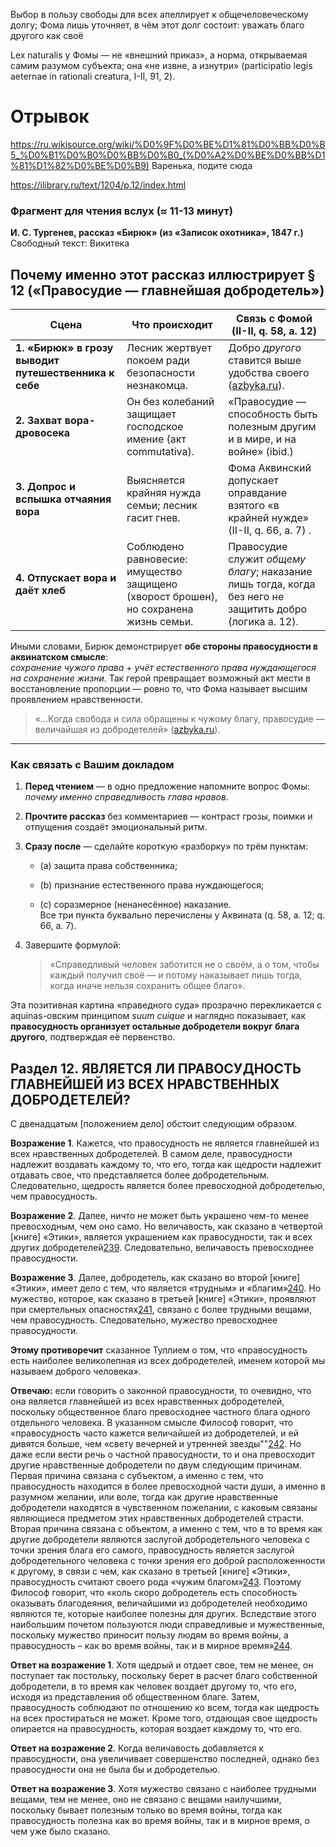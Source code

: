 Выбор в пользу свободы для всех апеллирует к общечеловеческому долгу; Фома лишь уточняет, в чём этот долг состоит: уважать благо другого как своё

Lex naturalis у Фомы — не «внешний приказ», а норма, открываемая самим разумом субъекта; она «не извне, а изнутри» (participatio legis aeternae in rationali creatura, I-II, 91, 2).

# Отрывок
https://ru.wikisource.org/wiki/%D0%9F%D0%BE%D1%81%D0%BB%D0%B5_%D0%B1%D0%B0%D0%BB%D0%B0_(%D0%A2%D0%BE%D0%BB%D1%81%D1%82%D0%BE%D0%B9)
Варенька, подите сюда

https://ilibrary.ru/text/1204/p.12/index.html
### Фрагмент для чтения вслух (≈ 11-13 минут)

**И. С. Тургенев, рассказ «Бирюк» (из «Записок охотника», 1847 г.)**  
Свободный текст: Викитека


## Почему именно этот рассказ иллюстрирует § 12 («Правосудие — главнейшая добродетель»)

|Сцена|Что происходит|Связь с Фомой (II-II, q. 58, a. 12)|
|---|---|---|
|**1. «Бирюк» в грозу выводит путешественника к себе**|Лесник жертвует покоем ради безопасности незнакомца.|Добро _другого_ ставится выше удобства своего ([azbyka.ru](https://azbyka.ru/otechnik/konfessii/summa-teologii-tom-8/12 "Вопрос 58. О правосудности, Сумма Теологии. Том VIII - Фома Аквинский \| часть 12 из 76")).|
|**2. Захват вора-дровосека**|Он без колебаний защищает господское имение (акт commutativa).|«Правосудие — способность быть полезным другим и в мире, и на войне» (ibid.)|
|**3. Допрос и вспышка отчаяния вора**|Выясняется крайняя нужда семьи; лесник гасит гнев.|Фома Аквинский допускает оправдание взятого «в крайней нужде» (II-II, q. 66, a. 7) .|
|**4. Отпускает вора и даёт хлеб**|Соблюдено равновесие: имущество защищено (хворост брошен), но сохранена жизнь семьи.|Правосудие служит _общему благу_; наказание лишь тогда, когда без него не защитить добро (логика a. 12).|

Иными словами, Бирюк демонстрирует **обе стороны правосудности в аквинатском смысле**:  
_сохранение чужого права_ + _учёт естественного права нуждающегося на сохранение жизни_. Так герой превращает возможный акт мести в восстановление пропорции — ровно то, что Фома называет высшим проявлением нравственности.

> «…Когда свобода и сила обращены к чужому благу, правосудие — величайшая из добродетелей» ([azbyka.ru](https://azbyka.ru/otechnik/konfessii/summa-teologii-tom-8/12 "Вопрос 58. О правосудности, Сумма Теологии. Том VIII - Фома Аквинский | часть 12 из 76")).

---

### Как связать с Вашим докладом

1. **Перед чтением** — в одно предложение напомните вопрос Фомы: _почему именно справедливость глава нравов_.
    
2. **Прочтите рассказ** без комментариев — контраст грозы, поимки и отпущения создаёт эмоциональный ритм.
    
3. **Сразу после** — сделайте короткую «разборку» по трём пунктам:
    
    - (a) защита права собственника;
        
    - (b) признание естественного права нуждающегося;
        
    - (c) соразмерное (ненанесённое) наказание.  
        Все три пункта буквально перечислены у Аквината (q. 58, a. 12; q. 66, a. 7).
        
4. Завершите формулой:
    
    > «Справедливый человек заботится не о своём, а о том, чтобы каждый получил своё — и потому наказывает лишь тогда, когда иначе нельзя сохранить общее благо».
    

Эта позитивная картина «праведного суда» прозрачно перекликается с aquinas-овским принципом _suum cuique_ и наглядно показывает, как **правосудность организует остальные добродетели вокруг блага другого**, подтверждая её первенство.
## Раздел 12. ЯВЛЯЕТСЯ ЛИ ПРАВОСУДНОСТЬ ГЛАВНЕЙШЕЙ ИЗ ВСЕХ НРАВСТВЕННЫХ ДОБРОДЕТЕЛЕЙ?  

С двенадцатым [положением дело] обстоит следующим образом.

**Возражение 1**. Кажется, что правосудность не является главнейшей из всех нравственных добродетелей. В самом деле, правосудности надлежит воздавать каждому то, что его, тогда как щедрости надлежит отдавать свое, что представляется более добродетельным. Следовательно, щедрость является более превосходной добродетелью, чем правосудность.

**Возражение 2**. Далее, ничто не может быть украшено чем-то менее превосходным, чем оно само. Но величавость, как сказано в четвертой [книге] «Этики», является украшением как правосудности, так и всех других добродетелей[239](https://azbyka.ru/otechnik/konfessii/summa-teologii-tom-8/12#note239 "Ethic. IV, 7."). Следовательно, величавость превосходнее правосудности.

**Возражение 3**. Далее, добродетель, как сказано во второй [книге] «Этики», имеет дело с тем, что является «трудным» и «благим»[240](https://azbyka.ru/otechnik/konfessii/summa-teologii-tom-8/12#note240 "Ethic. II, 2."). Но мужество, которое, как сказано в третьей [книге] «Этики», проявляют при смертельных опасностях[241](https://azbyka.ru/otechnik/konfessii/summa-teologii-tom-8/12#note241 "Ethic. III, 9."), связано с более трудными вещами, чем правосудность. Следовательно, мужество превосходнее правосудности.

**Этому противоречит** сказанное Туллием о том, что «правосудность есть наиболее великолепная из всех добродетелей, именем которой мы называем доброго человека».

**Отвечаю:** если говорить о законной правосудности, то очевидно, что она является главнейшей из всех нравственных добродетелей, поскольку общественное благо превосходнее частного блага одного отдельного человека. В указанном смысле Философ говорит, что «правосудность часто кажется величайшей из добродетелей, и ей дивятся больше, чем «свету вечерней и утренней звезды""[242](https://azbyka.ru/otechnik/konfessii/summa-teologii-tom-8/12#note242 "Ethic. V, 3."). Но даже если вести речь о частной правосудности, то и она превосходит другие нравственные добродетели по двум следующим причинам. Первая причина связана с субъектом, а именно с тем, что правосудность находится в более превосходной части души, а именно в разумном желании, или воле, тогда как другие нравственные добродетели находятся в чувственном пожелании, с каковым связаны являющиеся предметом этих нравственных добродетелей страсти. Вторая причина связана с объектом, а именно с тем, что в то время как другие добродетели являются заслугой добродетельного человека с точки зрения блага его самого, правосудность является заслугой добродетельного человека с точки зрения его доброй расположенности к другому, в связи с чем, как сказано в третьей [книге] «Этики», правосудность считают своего рода «чужим благом»[243](https://azbyka.ru/otechnik/konfessii/summa-teologii-tom-8/12#note243 "Ibid."). Поэтому Философ говорит, что «коль скоро добродетель есть способность оказывать благодеяния, величайшими из добродетелей необходимо являются те, которые наиболее полезны для других. Вследствие этого наибольшим почетом пользуются люди справедливые и мужественные, поскольку мужество приносит пользу людям во время войны, а правосудность – как во время войны, так и в мирное время»[244](https://azbyka.ru/otechnik/konfessii/summa-teologii-tom-8/12#note244 "Rhet. I.").

**Ответ на возражение 1**. Хотя щедрый и отдает свое, тем не менее, он поступает так постольку, поскольку берет в расчет благо собственной добродетели, в то время как человек воздает другому то, что его, исходя из представления об общественном благе. Затем, правосудность соблюдают по отношению ко всем, тогда как щедрость на всех простираться не может. Кроме того, отдающая свое щедрость опирается на правосудность, которая воздает каждому то, что его.

**Ответ на возражение 2**. Когда величавость добавляется к правосудности, она увеличивает совершенство последней, однако без правосудности она не была бы и добродетелью.

**Ответ на возражение 3**. Хотя мужество связано с наиболее трудными вещами, тем не менее, оно не связано с вещами наилучшими, поскольку бывает полезным только во время войны, тогда как правосудность полезна как во время войны, так и в мирное время, о чем уже было сказано.